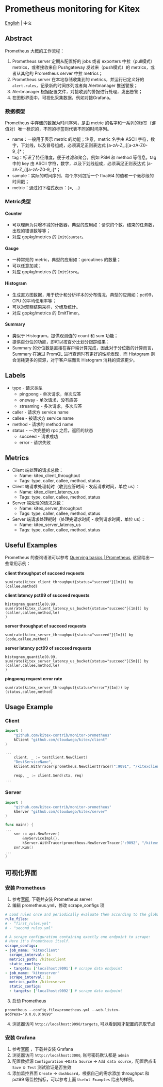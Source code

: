 # Prometheus monitoring for Kitex
[English](README.md) | 中文

## Abstract
Prometheus 大概的工作流程：
1. Prometheus server 定期从配置好的 jobs 或者 exporters 中拉（pull模式） metrics，或者接收来自 Pushgateway 发过来（push模式）的 metrics，或者从其他的 Prometheus server 中拉 metrics；
2. Prometheus server 在本地存储收集到的 metrics，并运行已定义好的 `alert.rules`，记录新的时间序列或者向 Alertmanager 推送警报；
3. Alertmanager 根据配置文件，对接收到的警报进行处理，发出告警；
4. 在图形界面中，可视化采集数据，例如对接Grafana。

### 数据模型
Prometheus 中存储的数据为时间序列，是由 metric 的名字和一系列的标签（键值对）唯一标识的，不同的标签则代表不同的时间序列。
- name：一般用于表示 metric 的功能；注意，metric 名字由 ASCII 字符，数字，下划线，以及冒号组成，必须满足正则表达式 [a-zA-Z_:][a-zA-Z0-9_:]*；
- tag：标识了特征维度，便于过滤和聚合。例如 PSM 和 method 等信息。tag 中的 key 由 ASCII 字符，数字，以及下划线组成，必须满足正则表达式 [a-zA-Z_:][a-zA-Z0-9_:]*；
- sample：实际的时间序列，每个序列包括一个 float64 的值和一个毫秒级的时间戳；
- metric：通过如下格式表示：<metric name>{<label name>=<label value>, ...}

### Metric类型

#### Counter
- 可以理解为只增不减的计数器，典型的应用如：请求的个数，结束的任务数， 出现的错误数等等；
- 对应 gopkg/metrics 的 `EmitCounter`。

#### Gauge
- 一种常规的 metric，典型的应用如：goroutines 的数量；
- 可以任意加减；
- 对应 gopkg/metrics 的 `EmitStore`。

#### Histogram
- 生成直方图数据，用于统计和分析样本的分布情况，典型的应用如：pct99，CPU 的平均使用率等；
- 可以对观察结果采样，分组及统计。
- 对应 gopkg/metrics 的 EmitTimer。

#### Summary
- 类似于 Histogram，提供观测值的 count 和 sum 功能；
- 提供百分位的功能，即可以按百分比划分跟踪结果；
- Summary 的分位数是直接在客户端计算完成，因此对于分位数的计算而言，Summary 在通过 PromQL 进行查询时有更好的性能表现，而 Histogram 则会消耗更多的资源，对于客户端而言 Histogram 消耗的资源更少。

## Labels
- type - 请求类型
    - pingpong - 单次请求，单次应答
    - oneway - 单次请求，没有应答
    - streaming - 多次请求，多次应答
- caller - 请求方 service name
- callee - 被请求方 service name
- method - 请求的 method name
- status - 一次完整的 rpc 之后，返回的状态
    - succeed - 请求成功
    - error - 请求失败

## Metrics
- Client 端处理的请求总数：
    - Name: kitex_client_throughput
    - Tags: type, caller, callee, method, status
- Client 端请求处理耗时（收到应答时间 - 发起请求时间，单位 us）：
    - Name: kitex_client_latency_us
    - Tags: type, caller, callee, method, status
- Server 端处理的请求总数：
  - Name: kitex_server_throughput
  - Tags: type, caller, callee, method, status
- Server 端请求处理耗时（处理完请求时间 - 收到请求时间，单位 us）：
    - Name: kitex_server_latency_us
    - Tags: type, caller, callee, method, status

## Useful Examples
Prometheus 的查询语法可以参考 [Querying basics | Prometheus](https://prometheus.io/docs/prometheus/latest/querying/basics/), 这里给出一些常用示例：

**client throughput of succeed requests**
```
sum(rate(kitex_client_throughput{status="succeed"}[1m])) by (callee,method)
```

**client latency pct99 of succeed requests**
```
histogram_quantile(0.99,
sum(rate(kitex_client_latency_us_bucket{status="succeed"}[1m])) by (caller,callee,method,le)
)
```

**server throughput of succeed requests**
```
sum(rate(kitex_server_throughput{status="succeed"}[1m])) by (code,callee,method)
```

**server latency pct99 of succeed requests**
```
histogram_quantile(0.99,
sum(rate(kitex_server_latency_us_bucket{status="succeed"}[5m])) by (caller,callee,method,le)
)
```

**pingpong request error rate**
```
sum(rate(kitex_server_throughput{status="error"}[1m])) by (status,callee,method)
```

## Usage Example

### Client

```go
import (
    "github.com/kitex-contrib/monitor-prometheus"
    kClient "github.com/cloudwego/kitex/client"
)

...
	client, _ := testClient.NewClient(
	"DestServiceName", 
	kClient.WithTracer(prometheus.NewClientTracer(":9091", "/kitexclient")))
	
	resp, _ := client.Send(ctx, req)
...
```

### Server

```go
import (
    "github.com/kitex-contrib/monitor-prometheus"
    kServer "github.com/cloudwego/kitex/server"
)

func main() {
...
	svr := api.NewServer(
	    &myServiceImpl{}, 
	    kServer.WithTracer(prometheus.NewServerTracer(":9092", "/kitexserver")))
	svr.Run()
...
}
```

## 可视化界面
### 安装 Prometheus
1. 参考[官网](https://prometheus.io/docs/introduction/first_steps/), 下载并安装 Prometheus server
2. 编辑 prometheus.yml，修改 scrape_configs 项
```yaml
# Load rules once and periodically evaluate them according to the global 'evaluation_interval'.
rule_files:
# - "first_rules.yml"
# - "second_rules.yml"

# A scrape configuration containing exactly one endpoint to scrape:
# Here it's Prometheus itself.
scrape_configs:
- job_name: 'kitexclient'
  scrape_interval: 1s
  metrics_path: /kitexclient
  static_configs:
  - targets: ['localhost:9091'] # scrape data endpoint
- job_name: 'kitexserver'
  scrape_interval: 1s
  metrics_path: /kitexserver
  static_configs:
  - targets: ['localhost:9092'] # scrape data endpoint
```
3. 启动 Prometheus
```console
prometheus --config.file=prometheus.yml --web.listen-address="0.0.0.0:9090"
```

4. 浏览器访问 `http://localhost:9090/targets`, 可以看到刚才配置的抓取节点

### 安装 Grafana
1. 参考[官网](https://grafana.com/grafana/download) ，下载并安装 Grafana
2. 浏览器访问 `http://localhost:3000`, 账号密码默认都是 `admin`
3. 配置数据源 `Configuration` ->`Data Source` -> `Add data source`，配置后点击 `Save & Test` 测试验证是否生效
4. 添加监控界面 `Create` -> `dashboard`，根据自己的需求添加 throughput 和 pct99 等监控指标，可以参考上面 `Useful Examples` 给出的样例。